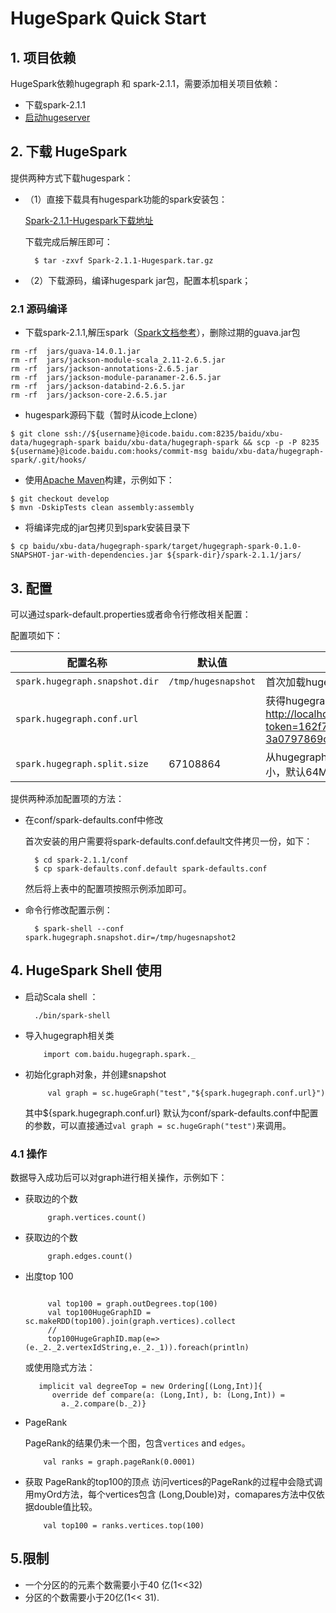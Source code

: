 # HugeSpark Quick Start

## 1\. 项目依赖

HugeSpark依赖hugegraph 和 spark-2.1.1，需要添加相关项目依赖：

- 下载spark-2.1.1
- [启动hugeserver](http://hugegraph.baidu.com/quickstart/hugeserver.html)

## 2\. 下载 HugeSpark

提供两种方式下载hugespark：

- （1）直接下载具有hugespark功能的spark安装包：

  [Spark-2.1.1-Hugespark下载地址](http://api.xdata.baidu.com/hdfs/yqns01/hugegraph/hugespark/Spark-2.1.1-Hugespark.tar.gz)

  下载完成后解压即可：

  ```
    $ tar -zxvf Spark-2.1.1-Hugespark.tar.gz
  ```

- （2）下载源码，编译hugespark jar包，配置本机spark；

### 2.1 源码编译

- 下载spark-2.1.1,解压spark（[Spark文档参考](http://spark.apache.org)），删除过期的guava.jar包

```
rm -rf  jars/guava-14.0.1.jar
rm -rf  jars/jackson-module-scala_2.11-2.6.5.jar
rm -rf  jars/jackson-annotations-2.6.5.jar
rm -rf  jars/jackson-module-paranamer-2.6.5.jar
rm -rf  jars/jackson-databind-2.6.5.jar
rm -rf  jars/jackson-core-2.6.5.jar
```

- hugespark源码下载（暂时从icode上clone）

```
$ git clone ssh://${username}@icode.baidu.com:8235/baidu/xbu-data/hugegraph-spark baidu/xbu-data/hugegraph-spark && scp -p -P 8235 ${username}@icode.baidu.com:hooks/commit-msg baidu/xbu-data/hugegraph-spark/.git/hooks/
```

- 使用[Apache Maven](http://maven.apache.org/)构建，示例如下：

```
$ git checkout develop
$ mvn -DskipTests clean assembly:assembly
```

- 将编译完成的jar包拷贝到spark安装目录下

```
$ cp baidu/xbu-data/hugegraph-spark/target/hugegraph-spark-0.1.0-SNAPSHOT-jar-with-dependencies.jar ${spark-dir}/spark-2.1.1/jars/
```

## 3\. 配置

可以通过spark-default.properties或者命令行修改相关配置：

配置项如下：

配置名称                        | 默认值               | 说明
------------------------------ | ------------------- | -------------------------------------------------------------------------------------------------------------
`spark.hugegraph.snapshot.dir` | `/tmp/hugesnapshot` | 首次加载hugegraph RDD 保存的位置
`spark.hugegraph.conf.url`     |                     | 获得hugegraph 配置的url，例如，<http://localhost:8080/graphs/hugegraph/conf?token=162f7848-0b6d-4faf-b557-3a0797869c55>
`spark.hugegraph.split.size`   | 67108864            | 从hugegraph中获取顶点和边时数据分割的大小，默认64M

提供两种添加配置项的方法：

- 在conf/spark-defaults.conf中修改

  首次安装的用户需要将spark-defaults.conf.default文件拷贝一份，如下：

  ```
    $ cd spark-2.1.1/conf
    $ cp spark-defaults.conf.default spark-defaults.conf
  ```

  然后将上表中的配置项按照示例添加即可。

- 命令行修改配置示例：

  ```
    $ spark-shell --conf spark.hugegraph.snapshot.dir=/tmp/hugesnapshot2
  ```

## 4\. HugeSpark Shell 使用

- 启动Scala shell ：

  ```
    ./bin/spark-shell
  ```

- 导入hugegraph相关类

  ```
      import com.baidu.hugegraph.spark._
  ```

- 初始化graph对象，并创建snapshot

  ```
       val graph = sc.hugeGraph("test","${spark.hugegraph.conf.url}")
  ```

  其中${spark.hugegraph.conf.url} 默认为conf/spark-defaults.conf中配置的参数，可以直接通过`val graph = sc.hugeGraph("test")`来调用。

### 4.1 操作

数据导入成功后可以对graph进行相关操作，示例如下：

- 获取边的个数

  ```
       graph.vertices.count()
  ```

- 获取边的个数

  ```
       graph.edges.count()
  ```

- 出度top 100

  ```

       val top100 = graph.outDegrees.top(100)
       val top100HugeGraphID = sc.makeRDD(top100).join(graph.vertices).collect
       //
       top100HugeGraphID.map(e=> (e._2._2.vertexIdString,e._2._1)).foreach(println)
  ```

  或使用隐式方法：

  ```
     implicit val degreeTop = new Ordering[(Long,Int)]{
        override def compare(a: (Long,Int), b: (Long,Int)) =
          a._2.compare(b._2)}
  ```

- PageRank

  PageRank的结果仍未一个图，包含`vertices` and `edges`。

  ```
      val ranks = graph.pageRank(0.0001)
  ```

- 获取 PageRank的top100的顶点 访问vertices的PageRank的过程中会隐式调用myOrd方法，每个vertices包含 (Long,Double)对，comapares方法中仅依据double值比较。

  ```
      val top100 = ranks.vertices.top(100)
  ```

## 5.限制

- 一个分区的的元素个数需要小于40 亿(1<<32)
- 分区的个数需要小于20亿(1<< 31).
